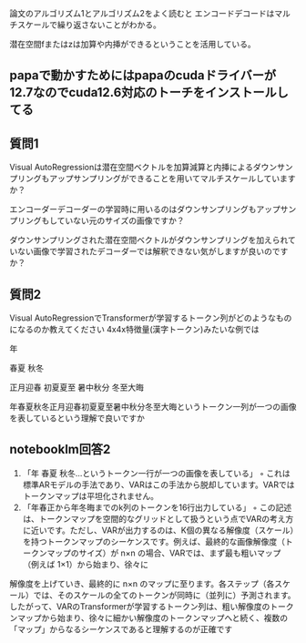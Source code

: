 論文のアルゴリズム1とアルゴリズム2をよく読むと
エンコードデコードはマルチスケールで繰り返さないことがわかる。

潜在空間fまたはzは加算や内挿ができるということを活用している。

## papaで動かすためにはpapaのcudaドライバーが12.7なのでcuda12.6対応のトーチをインストールしてる

## 質問1

Visual AutoRegressionは潜在空間ベクトルを加算減算と内挿によるダウンサンプリングもアップサンプリングができることを用いてマルチスケールしていますか？

エンコーダーデコーダーの学習時に用いるのはダウンサンプリングもアップサンプリングもしていない元のサイズの画像ですか？

ダウンサンプリングされた潜在空間ベクトルがダウンサンプリングを加えられていない画像で学習されたデコーダーでは解釈できない気がしますが良いのですか？

## 質問2

Visual AutoRegressionでTransformerが学習するトークン列がどのようなものになるのか教えてください
4x4x特徴量(漢字トークン)みたいな例では

年

春夏
秋冬

正月迎春
初夏夏至
暑中秋分
冬至大晦

年春夏秋冬正月迎春初夏夏至暑中秋分冬至大晦というトークン一列が一つの画像を表しているという理解で良いですか

## notebooklm回答2

1. 「年 春夏 秋冬...というトークン一行が一つの画像を表している」
    ◦ これは標準ARモデルの手法であり、VARはこの手法から脱却しています。VARではトークンマップは平坦化されません。
2. 「年春正から年冬晦までのk列のトークンを16行出力している」
    ◦ この記述は、トークンマップを空間的なグリッドとして扱うという点でVARの考え方に近いです。ただし、VARが出力するのは、K個の異なる解像度（スケール）を持つトークンマップのシーケンスです。例えば、最終的な画像解像度（トークンマップのサイズ）が n×n の場合、VARでは、まず最も粗いマップ（例えば 1×1）から始まり、徐々に
	
解像度を上げていき、最終的に n×n のマップに至ります。各ステップ（各スケール）では、そのスケールの全てのトークンが同時に（並列に）予測されます。
したがって、VARのTransformerが学習するトークン列は、粗い解像度のトークンマップから始まり、徐々に細かい解像度のトークンマップへと続く、複数の「マップ」からなるシーケンスであると理解するのが正確です